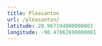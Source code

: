```yaml
---
title: Pleasanton
url: /pleasanton/
latitude: 28.967194000000003
longitude: -98.47862690000001
---
```

